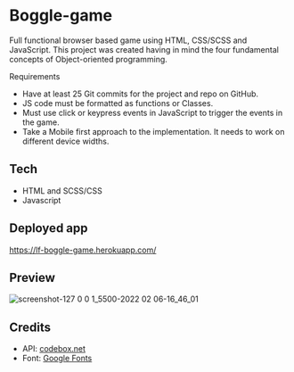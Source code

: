 # Boggle-game

Full functional browser based game using HTML, CSS/SCSS and JavaScript. This project was created having in mind the four fundamental concepts of Object-oriented programming.

Requirements 
- Have at least 25 Git commits for the project and repo on GitHub.
- JS code must be formatted as functions or Classes.
- Must use click or keypress events in JavaScript to trigger the events in the game.
- Take a Mobile first approach to the implementation. It needs to work on different device widths. 
 
## Tech
- HTML and SCSS/CSS
- Javascript

## Deployed app
https://lf-boggle-game.herokuapp.com/

## Preview
![screenshot-127 0 0 1_5500-2022 02 06-16_46_01](https://user-images.githubusercontent.com/48991462/152691483-7199b746-ef91-4741-ad4a-32dd6d3542b8.png)

## Credits
- API: <a href="https://codebox.net/pages/boggle-game-solver-and-web-service">codebox.net</a>
- Font: <a href="https://fonts.google.com/">Google Fonts</a>
